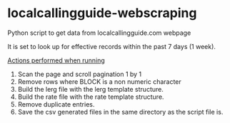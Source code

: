 # localcallingguide-webscraping
Python script to get data from localcallingguide.com webpage

It is set to look up for effective records within the past 7 days (1 week).  

<ins>Actions performed when running</ins>

1. Scan the page and scroll pagination 1 by 1
2. Remove rows where BLOCK is a non numeric character
3. Build the lerg file with the lerg template structure.
4. Build the rate file with the rate template structure.
5. Remove duplicate entries.
6. Save the csv generated files in the same directory as the script file is.



